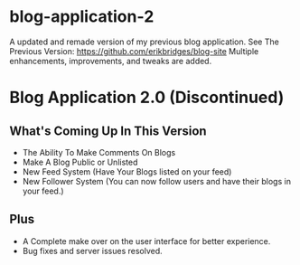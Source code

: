 # blog-application-2
A updated and remade version of my previous blog application. 
See The Previous Version: https://github.com/erikbridges/blog-site
Multiple enhancements, improvements, and tweaks are added.

# Blog Application 2.0 (Discontinued)

## What's Coming Up In This Version
- The Ability To Make Comments On Blogs
- Make A Blog Public or Unlisted
- New Feed System (Have Your Blogs listed on your feed)
- New Follower System (You can now follow users and have their blogs in your feed.)

## Plus
- A Complete make over on the user interface for better experience.
- Bug fixes and server issues resolved.
